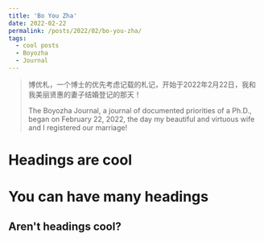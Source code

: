 ```yaml
---
title: 'Bo You Zha'
date: 2022-02-22
permalink: /posts/2022/02/bo-you-zha/
tags:
  - cool posts
  - Boyozha
  - Journal
---
```

> 博优札，一个博士的优先考虑记载的札记，开始于2022年2月22日，我和我美丽贤惠的妻子结婚登记的那天！
>
> The Boyozha Journal, a journal of documented priorities of a Ph.D., began on February 22, 2022, the day my beautiful and virtuous wife and I registered our marriage!

Headings are cool
======

You can have many headings
======

Aren't headings cool?
------
